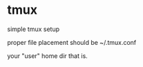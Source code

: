 # tmux
simple tmux setup

proper file placement should be ~/.tmux.conf

your "user" home dir that is.
